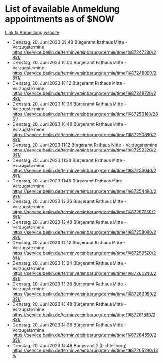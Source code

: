 # List of available Anmeldung appointments as of $NOW
[Link to Anmeldung website](https://service.berlin.de/terminvereinbarung/termin/tag.php?termin=1&anliegen[]=120686&dienstleisterlist=122210,122217,327316,122219,327312,122227,327314,122231,327346,122243,327348,122254,122252,329742,122260,329745,122262,329748,122271,327278,122273,327274,122277,327276,330436,122280,327294,122282,327290,122284,327292,122291,327270,122285,327266,122286,327264,122296,327268,150230,329760,122297,327286,122294,327284,122312,329763,122314,329775,122304,327330,122311,327334,122309,327332,317869,122281,327352,122279,329772,122283,122276,327324,122274,327326,122267,329766,122246,327318,122251,327320,122257,327322,122208,327298,122226,327300&herkunft=http%3A%2F%2Fservice.berlin.de%2Fdienstleistung%2F120686%2F)
- Dienstag, 20. Juni 2023 09:48 Bürgeramt Rathaus Mitte - Vorzugstermine https://service.berlin.de/terminvereinbarung/termin/time/1687247280/2851/
- Dienstag, 20. Juni 2023 10:00 Bürgeramt Rathaus Mitte - Vorzugstermine https://service.berlin.de/terminvereinbarung/termin/time/1687248000/2851/
- Dienstag, 20. Juni 2023 10:12 Bürgeramt Rathaus Mitte - Vorzugstermine https://service.berlin.de/terminvereinbarung/termin/time/1687248720/2851/
- Dienstag, 20. Juni 2023 10:36 Bürgeramt Rathaus Mitte - Vorzugstermine https://service.berlin.de/terminvereinbarung/termin/time/1687250160/2851/
- Dienstag, 20. Juni 2023 10:48 Bürgeramt Rathaus Mitte - Vorzugstermine https://service.berlin.de/terminvereinbarung/termin/time/1687250880/2851/
- Dienstag, 20. Juni 2023 11:12 Bürgeramt Rathaus Mitte - Vorzugstermine https://service.berlin.de/terminvereinbarung/termin/time/1687252320/2851/
- Dienstag, 20. Juni 2023 11:24 Bürgeramt Rathaus Mitte - Vorzugstermine https://service.berlin.de/terminvereinbarung/termin/time/1687253040/2851/
- Dienstag, 20. Juni 2023 11:48 Bürgeramt Rathaus Mitte - Vorzugstermine https://service.berlin.de/terminvereinbarung/termin/time/1687254480/2851/
- Dienstag, 20. Juni 2023 12:36 Bürgeramt Rathaus Mitte - Vorzugstermine https://service.berlin.de/terminvereinbarung/termin/time/1687257360/2851/
- Dienstag, 20. Juni 2023 12:48 Bürgeramt Rathaus Mitte - Vorzugstermine https://service.berlin.de/terminvereinbarung/termin/time/1687258080/2851/
- Dienstag, 20. Juni 2023 13:12 Bürgeramt Rathaus Mitte - Vorzugstermine https://service.berlin.de/terminvereinbarung/termin/time/1687259520/2851/
- Dienstag, 20. Juni 2023 13:24 Bürgeramt Rathaus Mitte - Vorzugstermine https://service.berlin.de/terminvereinbarung/termin/time/1687260240/2851/
- Dienstag, 20. Juni 2023 13:36 Bürgeramt Rathaus Mitte - Vorzugstermine https://service.berlin.de/terminvereinbarung/termin/time/1687260960/2851/
- Dienstag, 20. Juni 2023 13:48 Bürgeramt Rathaus Mitte - Vorzugstermine https://service.berlin.de/terminvereinbarung/termin/time/1687261680/2851/
- Dienstag, 20. Juni 2023 14:36 Bürgeramt Rathaus Mitte - Vorzugstermine https://service.berlin.de/terminvereinbarung/termin/time/1687264560/2851/
- Dienstag, 20. Juni 2023 14:48 Bürgeramt 2 (Lichtenberg) https://service.berlin.de/terminvereinbarung/termin/time/1687265280/135/
